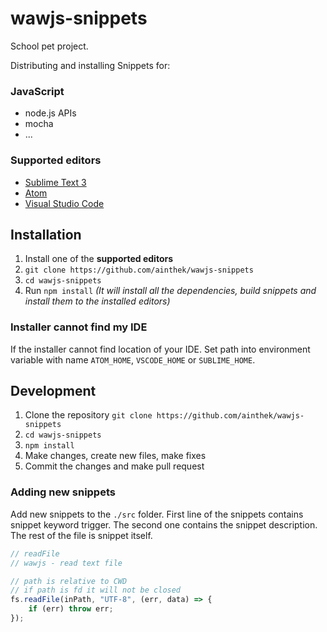 # wawjs-snippets

School pet project.

Distributing and installing Snippets for:

### JavaScript
- node.js APIs
- mocha
- ...
	
### Supported editors
- [Sublime Text 3](https://www.sublimetext.com/3)
- [Atom](https://atom.io/)
- [Visual Studio Code](https://code.visualstudio.com/)

## Installation

1. Install one of the __supported editors__
1. `git clone https://github.com/ainthek/wawjs-snippets`
1. `cd wawjs-snippets`
1. Run `npm install` *(It will install all the dependencies, build snippets and install them to the installed editors)*

### Installer cannot find my IDE

If the installer cannot find location of your IDE. Set path into environment variable with name `ATOM_HOME`, `VSCODE_HOME` or `SUBLIME_HOME`.    

## Development

1. Clone the repository `git clone https://github.com/ainthek/wawjs-snippets`
1. `cd wawjs-snippets`
1. `npm install`
1. Make changes, create new files, make fixes
1. Commit the changes and make pull request


### Adding new snippets

Add new snippets to the `./src` folder.
First line of the snippets contains snippet keyword trigger. The second one contains the snippet description. The rest of the file is snippet itself.

````javascript
// readFile
// wawjs - read text file

// path is relative to CWD
// if path is fd it will not be closed
fs.readFile(inPath, "UTF-8", (err, data) => {
    if (err) throw err;
});
````